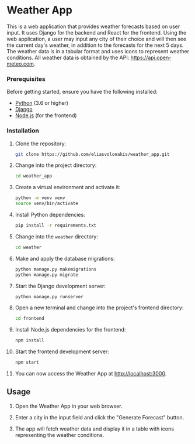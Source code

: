 # Weather App

This is a web application that provides weather forecasts based on user input. It uses Django for the backend and React for the frontend. Using the web application, a user may input any city of their choice and will then see the current day's weather, in addition to the forecasts for the next 5 days. The weather data is in a tabular format and uses icons to represent weather conditions. All weather data is obtained by the API: https://api.open-meteo.com. 

### Prerequisites

Before getting started, ensure you have the following installed:

- [Python](https://www.python.org/) (3.6 or higher)
- [Django](https://www.djangoproject.com/)
- [Node.js](https://nodejs.org/) (for the frontend)

### Installation

1. Clone the repository:

   ```bash
   git clone https://github.com/eliasvolonakis/weather_app.git
   ```

2. Change into the project directory:

   ```bash
   cd weather_app
   ```

3. Create a virtual environment and activate it:

   ```bash
   python -m venv venv
   source venv/bin/activate
   ```

4. Install Python dependencies:

   ```bash
   pip install -r requirements.txt
   ```

5. Change into the `weather` directory:

   ```bash
   cd weather
   ```

6. Make and apply the database migrations:

   ```bash
   python manage.py makemigrations
   python manage.py migrate
   ```

7. Start the Django development server:

   ```bash
   python manage.py runserver
   ```

8. Open a new terminal and change into the project's frontend directory:

   ```bash
   cd frontend
   ```

9. Install Node.js dependencies for the frontend:

   ```bash
   npm install
   ```

10. Start the frontend development server:

    ```bash
    npm start
    ```

11. You can now access the Weather App at [http://localhost:3000](http://localhost:3000).

## Usage

1. Open the Weather App in your web browser.

2. Enter a city in the input field and click the "Generate Forecast" button.

3. The app will fetch weather data and display it in a table with icons representing the weather conditions.
